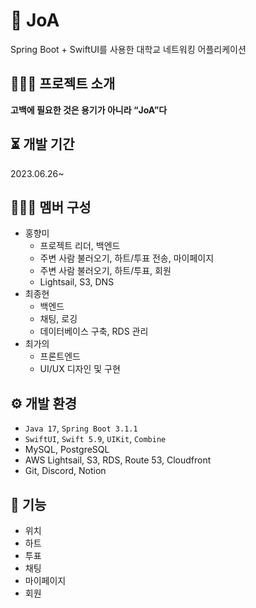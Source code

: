 # 💌 JoA

Spring Boot + SwiftUI를 사용한 대학교 네트워킹 어플리케이션


## 💁🏻‍♀️ 프로젝트 소개

**고백에 필요한 것은 용기가 아니라 “JoA”다**


## ⏳ 개발 기간

2023.06.26~ 


## 👩‍👧‍👦 멤버 구성

- 홍향미
    - 프로젝트 리더, 백엔드
    - 주변 사람 불러오기, 하트/투표 전송, 마이페이지
    - 주변 사람 불러오기, 하트/투표, 회원
    - Lightsail, S3, DNS
- 최종현
    - 백엔드
    - 채팅, 로깅
    - 데이터베이스 구축, RDS 관리
- 최가의
    - 프론트엔드
    - UI/UX 디자인 및 구현


## ⚙️ 개발 환경

- `Java 17`, `Spring Boot 3.1.1`
- `SwiftUI`, `Swift 5.9`, `UIKit`, `Combine`
- MySQL, PostgreSQL
- AWS Lightsail, S3, RDS, Route 53, Cloudfront
- Git, Discord, Notion


## 🚀 기능

- 위치
- 하트
- 투표
- 채팅
- 마이페이지
- 회원
